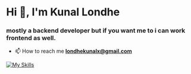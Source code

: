 <h1 align="left">Hi 👋, I'm Kunal Londhe</h1>
<h3 align="left">mostly a backend developer but if you want me to i can work frontend as well.</h3>

- 📫 How to reach me **londhekunalx@gmail.com**

[![My Skills](https://skillicons.dev/icons?i=js,html,css,wasm)](https://skillicons.dev)

